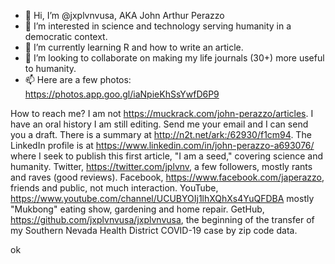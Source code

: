 - 👋 Hi, I’m @jxplvnvusa, AKA John Arthur Perazzo
- 👀 I’m interested in science and technology serving humanity in a democratic context.
- 🌱 I’m currently learning R and how to write an article.
- 💞️ I’m looking to collaborate on making my life journals (30+) more useful to humanity.
- 📫 Here are a few photos: https://photos.app.goo.gl/iaNpieKhSsYwfD6P9  

How to reach me? I am not https://muckrack.com/john-perazzo/articles.
I have an oral history I am still editing. Send me your email and I can send you a draft. There is a summary at http://n2t.net/ark:/62930/f1cm94.
The LinkedIn profile is at https://www.linkedin.com/in/john-perazzo-a693076/ where I seek to publish this first article, "I am a seed," covering science and humanity.
Twitter, https://twitter.com/jplvnv, a few followers, mostly rants and raves (good reviews).
Facebook, https://www.facebook.com/japerazzo, friends and public, not much interaction.
YouTube, https://www.youtube.com/channel/UCUBYOIj1lhXQhXs4YuQFDBA mostly "Mukbong" eating show, gardening and home repair.
GetHub, https://github.com/jxplvnvusa/jxplvnvusa, the beginning of the transfer of my Southern Nevada Health District COVID-19 case by zip code data.
<!---
jxplvnvusa/jxplvnvusa is a ✨ special ✨ repository because its `README.md` (this file) appears on your GitHub profile.
You can click the Preview link to take a look at your changes.
--->
ok
